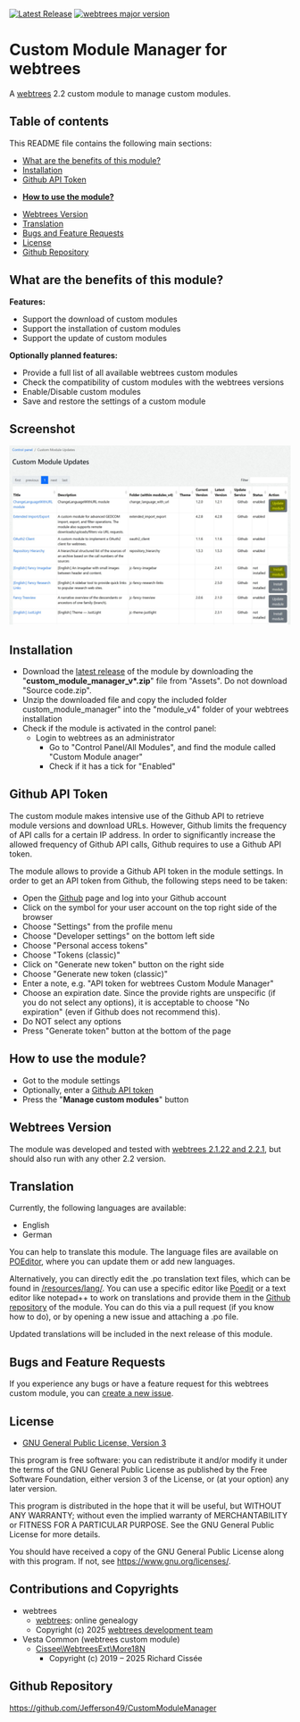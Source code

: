 [![Latest Release](https://img.shields.io/github/v/release/Jefferson49/CustomModuleManager?display_name=tag)](https://github.com/Jefferson49/CustomModuleManager/releases/latest)
[![webtrees major version](https://img.shields.io/badge/webtrees-v2.2.x-green)](https://webtrees.net/download)

# Custom Module Manager for webtrees
A [webtrees](https://webtrees.net) 2.2 custom module to manage custom modules.

##  Table of contents
This README file contains the following main sections:
+   [What are the benefits of this module?](#what-are-the-benefits-of-this-module)
+   [Installation](#installation)
+   [Github API Token](#github-api-token)
*   [**How to use the module?**](#how-to-use-the-module)
+   [Webtrees Version](#webtrees-version)
+   [Translation](#translation)
+   [Bugs and Feature Requests](#bugs-and-feature-requests)
+   [License](#license)
+   [Github Repository](#github-repository)

## What are the benefits of this module?
**Features:**
+ Support the download of custom modules
+ Support the installation of custom modules
+ Support the update of custom modules

**Optionally planned features:**
+ Provide a full list of all available webtrees custom modules
+ Check the compatibility of custom modules with the webtrees versions
+ Enable/Disable custom modules
+ Save and restore the settings of a custom module

##  Screenshot
![Screenshot](resources/img/screenshot.jpg)

## Installation
+ Download the [latest release](https://github.com/Jefferson49/CustomModuleManager/releases/latest) of the module by downloading the "**custom_module_manager_v\*.zip**" file from "Assets". Do not download "Source code.zip".
+ Unzip the downloaded file and copy the included folder custom_module_manager" into the "module_v4" folder of your webtrees installation
+ Check if the module is activated in the control panel:
  + Login to webtrees as an administrator
	+ Go to "Control Panel/All Modules", and find the module called "Custom Module anager"
	+ Check if it has a tick for "Enabled"

## Github API Token

The custom module makes intensive use of the Github API to retrieve module versions and download URLs. However, Github limits the frequency of API calls for a certain IP address. In order to significantly increase the allowed frequency of Github API calls, Github requires to use a Github API token.

The module allows to provide a Github API token in the module settings. In order to get an API token from Github, the following steps need to be taken:

+ Open the [Github](https://github.com/) page and log into your Github account
+ Click on the symbol for your user account on the top right side of the browser
+ Choose "Settings" from the profile menu
+ Choose "Developer settings" on the bottom left side
+ Choose "Personal access tokens"
+ Choose "Tokens (classic)"
+ Click on "Generate new token" button on the right side
+ Choose "Generate new token (classic)"
+ Enter a note, e.g. "API token for webtrees Custom Module Manager"
+ Choose an expiration date. Since the provide rights are unspecific (if you do not select any options), it is acceptable to choose "No expiration" (even if Github does not recommend this).
+ Do NOT select any options
+ Press "Generate token" button at the bottom of the page

##  How to use the module?

+ Got to the module settings
+ Optionally, enter a [Github API token](#github-api-token)
+ Press the "**Manage custom modules**" button

## Webtrees Version
The module was developed and tested with [webtrees 2.1.22 and 2.2.1](https://webtrees.net/download), but should also run with any other 2.2 version.

## Translation
Currently, the following languages are available:
+ English
+ German

You can help to translate this module. The language files are available on [POEditor](https://poeditor.com/join/project/xyz), where you can update them or add new languages.

Alternatively, you can directly edit the .po translation text files, which can be found in [/resources/lang/](resources/lang). You can use a specific editor like [Poedit](https://poedit.net/) or a text editor like notepad++ to work on translations and provide them in the [Github repository](https://github.com/Jefferson49/CustomModuleManager) of the module. You can do this via a pull request (if you know how to do), or by opening a new issue and attaching a .po file. 

Updated translations will be included in the next release of this module.

## Bugs and Feature Requests
If you experience any bugs or have a feature request for this webtrees custom module, you can [create a new issue](https://github.com/Jefferson49/CustomModuleManager/issues).

## License
+ [GNU General Public License, Version 3](LICENSE.md)

This program is free software: you can redistribute it and/or modify it under the terms of the GNU General Public License as published by the Free Software Foundation, either version 3 of the License, or (at your option) any later version.

This program is distributed in the hope that it will be useful, but WITHOUT ANY WARRANTY; without even the implied warranty of MERCHANTABILITY or FITNESS FOR A PARTICULAR PURPOSE. See the GNU General Public License for more details.

You should have received a copy of the GNU General Public License along with this program. If not, see https://www.gnu.org/licenses/.

## Contributions and Copyrights
+ webtrees
    + [webtrees](https://webtrees.net): online genealogy
    + Copyright (c) 2025 [webtrees development team](http://webtrees.net)
+ Vesta Common (webtrees custom module)
    + [Cissee\WebtreesExt\More18N](https://github.com/vesta-webtrees-2-custom-modules/vesta_common/blob/master/patchedWebtrees/MoreI18N.php)
        + Copyright (c) 2019 – 2025 Richard Cissée

## Github Repository
https://github.com/Jefferson49/CustomModuleManager